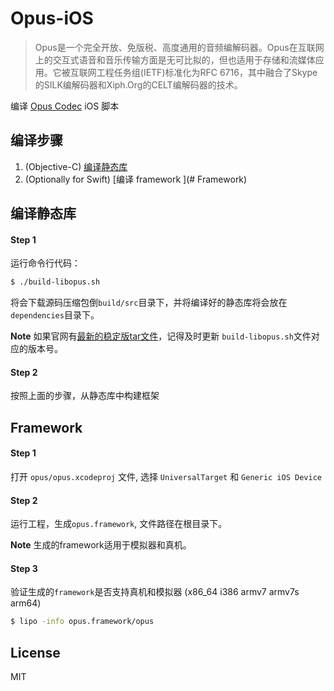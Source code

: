 # Opus-iOS

> Opus是一个完全开放、免版税、高度通用的音频编解码器。Opus在互联网上的交互式语音和音乐传输方面是无可比拟的，但也适用于存储和流媒体应用。它被互联网工程任务组(IETF)标准化为RFC 6716，其中融合了Skype的SILK编解码器和Xiph.Org的CELT编解码器的技术。

编译 [Opus Codec](http://www.opus-codec.org) iOS 脚本

## 编译步骤

1. (Objective-C) [编译静态库](#编译静态库)
2. (Optionally for Swift) [编译 framework ](# Framework)

## 编译静态库

#### Step 1

运行命令行代码：

```bash
$ ./build-libopus.sh
```

将会下载源码压缩包倒`build/src`目录下，并将编译好的静态库将会放在`dependencies`目录下。

**Note** 如果官网有[最新的稳定版tar文件](http://opus-codec.org/downloads/)，记得及时更新 `build-libopus.sh`文件对应的版本号。

#### Step 2

按照上面的步骤，从静态库中构建框架


## Framework

#### Step 1

打开 `opus/opus.xcodeproj` 文件, 选择 `UniversalTarget` 和 `Generic iOS Device`

#### Step 2

运行工程，生成`opus.framework`, 文件路径在根目录下。

**Note** 生成的framework适用于模拟器和真机。



#### Step 3

验证生成的`framework`是否支持真机和模拟器 (x86_64 i386 armv7 armv7s arm64)

```bash
$ lipo -info opus.framework/opus
```

## License

MIT
